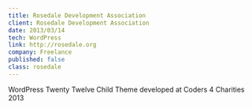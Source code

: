 ```yaml
---
title: Rosedale Development Association
client: Rosedale Development Association
date: 2013/03/14
tech: WordPress
link: http://rosedale.org
company: Freelance
published: false
class: rosedale
---
```


WordPress Twenty Twelve Child Theme developed at Coders 4 Charities 2013
